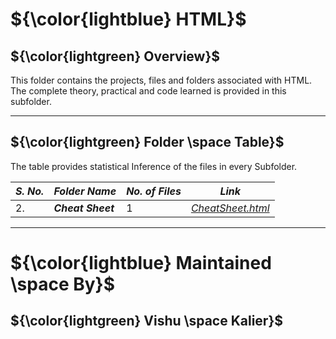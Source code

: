 # ${\color{lightblue} HTML}$

## ${\color{lightgreen} Overview}$

This folder contains the projects, files and folders associated with HTML. The complete theory, practical and code learned is provided in this subfolder.

------

## ${\color{lightgreen} Folder \space Table}$

The table provides statistical Inference of the files in every Subfolder.

| ***S. No.*** | ***Folder Name*** | ***No. of Files*** | ***Link***
|-|-|-|-|
| 2. | ***Cheat Sheet*** | 1 | [*CheatSheet.html*](https://github.com/VishuKalier2003/Web-Development/tree/main/HTML/Cheat%20Sheet)  |

------


# ${\color{lightblue} Maintained \space By}$
## ${\color{lightgreen} Vishu \space Kalier}$



